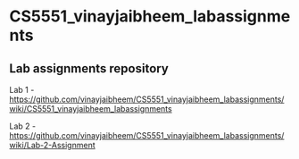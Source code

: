 # CS5551_vinayjaibheem_labassignments
Lab assignments repository
----------------------------------------------------------------------------------------------------

Lab 1 - https://github.com/vinayjaibheem/CS5551_vinayjaibheem_labassignments/wiki/CS5551_vinayjaibheem_labassignments

Lab 2 - https://github.com/vinayjaibheem/CS5551_vinayjaibheem_labassignments/wiki/Lab-2-Assignment
